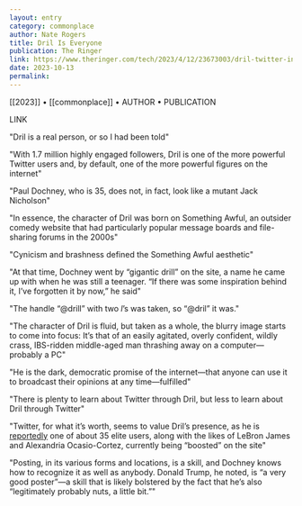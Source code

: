 ```yaml
---
layout: entry
category: commonplace
author: Nate Rogers
title: Dril Is Everyone
publication: The Ringer
link: https://www.theringer.com/tech/2023/4/12/23673003/dril-twitter-interview-profile-identity
date: 2023-10-13
permalink:
---
```


[[2023]] • [[commonplace]] • AUTHOR • PUBLICATION

LINK

"Dril is a real person, or so I had been told"

"With 1.7 million highly engaged followers, Dril is one of the more powerful Twitter users and, by default, one of the more powerful figures on the internet"

"Paul Dochney, who is 35, does not, in fact, look like a mutant Jack Nicholson"

"In essence, the character of Dril was born on Something Awful, an outsider comedy website that had particularly popular message boards and file-sharing forums in the 2000s"

"Cynicism and brashness defined the Something Awful aesthetic"

"At that time, Dochney went by “gigantic drill” on the site, a name he came up with when he was still a teenager. “If there was some inspiration behind it, I’ve forgotten it by now,” he said"

"The handle “@drill” with two *l*’s was taken, so “@dril” it was."

"The character of Dril is fluid, but taken as a whole, the blurry image starts to come into focus: It’s that of an easily agitated, overly confident, wildly crass, IBS-ridden middle-aged man thrashing away on a computer—probably a PC"

"He is the dark, democratic promise of the internet—that anyone can use it to broadcast their opinions at any time—fulfilled"

"There is plenty to learn about Twitter through Dril, but less to learn about Dril through Twitter"

"Twitter, for what it’s worth, seems to value Dril’s presence, as he is [reportedly](https://www.theverge.com/2023/3/28/23659842/twitter-boost-elon-musk-dril-mrbeast-algorithm-accounts) one of about 35 elite users, along with the likes of LeBron James and Alexandria Ocasio-Cortez, currently being “boosted” on the site"

"Posting, in its various forms and locations, is a skill, and Dochney knows how to recognize it as well as anybody. Donald Trump, he noted, is “a very good poster”—a skill that is likely bolstered by the fact that he’s also “legitimately probably nuts, a little bit.”"
